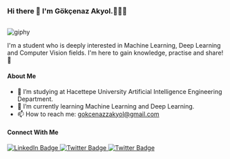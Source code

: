 ### Hi there 👋 I'm Gökçenaz Akyol.👩🏽‍💻

<img src="https://komarev.com/ghpvc/?username=gokcenazakyol&style=flat-square&color=blue" alt=""/>



![giphy](https://user-images.githubusercontent.com/74296174/212367779-52aa1e9c-eff0-41fe-b994-d09f6a0f4050.gif)

I'm a student who is deeply interested in Machine Learning, Deep Learning and Computer Vision fields. I'm here to gain knowledge, practise and share! 🚀

#### About Me
- 🔭 I’m studying at Hacettepe University Artificial Intelligence Engineering Department.
- 🌱 I’m currently learning Machine Learning and Deep Learning.
- 📫 How to reach me: gokcenazzakyol@gmail.com



#### Connect With Me
<div id="badges">
  <a href="https://www.linkedin.com/in/gokcenaz-akyol-a11bb41b8/">
    <img src="https://img.shields.io/badge/LinkedIn-blue?style=for-the-badge&logo=linkedin&logoColor=white" alt="LinkedIn Badge"/>
  </a>
  <a href="https://medium.com/@gokcenazakyol">
    <img src="https://img.shields.io/badge/Medium-black?style=for-the-badge&logo=medium&logoColor=white" alt="Twitter Badge"/>
  </a>
  <a href="https://twitter.com/Kuyruklubela">
    <img src="https://img.shields.io/badge/Twitter-blue?style=for-the-badge&logo=twitter&logoColor=white" alt="Twitter Badge"/>
  </a>
</div>
